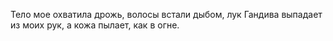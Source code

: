 Тело мое охватила дрожь, волосы встали дыбом, лук Гандива выпадает из моих рук, а кожа пылает, как в огне.